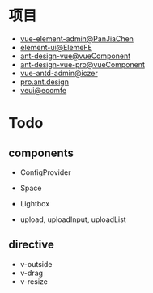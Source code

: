 
# 项目

- [vue-element-admin@PanJiaChen](https://github.com/PanJiaChen/vue-element-admin)
- [element-ui@ElemeFE](https://github.com/ElemeFE/element)
- [ant-design-vue@vueComponent](https://github.com/vueComponent/ant-design-vue)
- [ant-design-vue-pro@vueComponent](https://github.com/vueComponent/ant-design-vue-pro)
- [vue-antd-admin@iczer](https://github.com/iczer/vue-antd-admin)
- [pro.ant.design](https://preview.pro.ant.design/)
- [veui@ecomfe](https://github.com/ecomfe/veui/)




# Todo

## components
- ConfigProvider
- Space
- Lightbox

- upload, uploadInput, uploadList

## directive
- v-outside
- v-drag
- v-resize